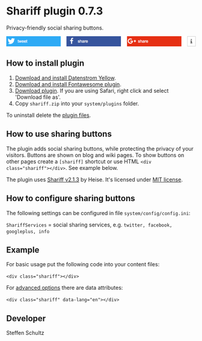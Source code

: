 Shariff plugin 0.7.3
====================
Privacy-friendly social sharing buttons.

![Screenshot](shariff-screenshot.png?raw=true)

## How to install plugin

1. [Download and install Datenstrom Yellow](https://github.com/datenstrom/yellow/).
2. [Download and install Fontawesome plugin](https://github.com/datenstrom/yellow-plugins/tree/master/fontawesome).   
3. [Download plugin](https://github.com/schulle4u/yellow-plugins-schulle4u/raw/master/zip/shariff.zip). If you are using Safari, right click and select 'Download file as'.
4. Copy `shariff.zip` into your `system/plugins` folder.

To uninstall delete the [plugin files](update.ini).

## How to use sharing buttons

The plugin adds social sharing buttons, while protecting the privacy of your visitors. Buttons are shown on blog and wiki pages. To show buttons on other pages create a `[shariff]` shortcut or use HTML `<div class="shariff"></div>`. See example below.

The plugin uses [Shariff v2.1.3](https://github.com/heiseonline/shariff) by Heise. It's licensed under [MIT license](https://opensource.org/licenses/MIT).

## How to configure sharing buttons

The following settings can be configured in file `system/config/config.ini`:

`ShariffServices` = social sharing services,  e.g. `twitter, facebook, googleplus, info`  

## Example

For basic usage put the following code into your content files: 

`<div class="shariff"></div>`

For [advanced options](https://github.com/heiseonline/shariff#options-data-attributes) there are data attributes: 

`<div class="shariff" data-lang="en"></div>`

## Developer

Steffen Schultz
